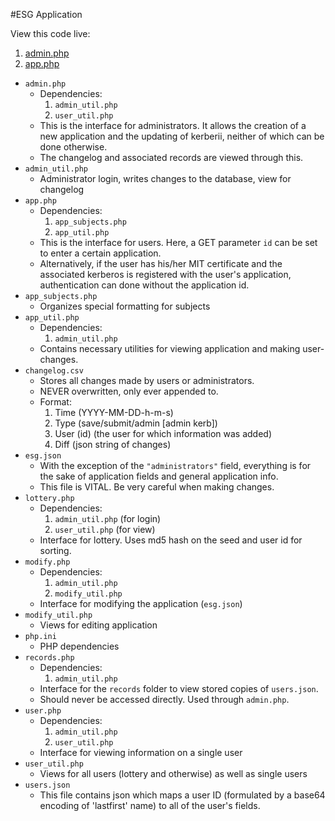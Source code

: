 #ESG Application

View this code live:
  1. [admin.php](http://lucasem.scripts.mit.edu/esg/admin.php)
  2. [app.php](http://lucasem.scripts.mit.edu/esg/app.php)

- `admin.php`
  * Dependencies:
    1. `admin_util.php`
    2. `user_util.php`
  * This is the interface for administrators. It allows the creation of a new application and the updating of kerberii, neither of which can be done otherwise.
  * The changelog and associated records are viewed through this.
- `admin_util.php`
  * Administrator login, writes changes to the database, view for changelog
- `app.php`
  * Dependencies:
    1. `app_subjects.php`
    2. `app_util.php`
  * This is the interface for users. Here, a GET parameter `id` can be set to enter a certain application.
  * Alternatively, if the user has his/her MIT certificate and the associated kerberos is registered with the user's application, authentication can done without the application id.
- `app_subjects.php`
  * Organizes special formatting for subjects
- `app_util.php`
  * Dependencies:
    1. `admin_util.php`
  * Contains necessary utilities for viewing application and making user-changes.
- `changelog.csv`
  * Stores all changes made by users or administrators.
  * NEVER overwritten, only ever appended to.
  * Format:
    1. Time (YYYY-MM-DD-h-m-s)
    2. Type (save/submit/admin [admin kerb])
    3. User (id) (the user for which information was added)
    4. Diff (json string of changes)
- `esg.json`
  * With the exception of the `"administrators"` field, everything is for the sake of application fields and general application info.
  * This file is VITAL. Be very careful when making changes.
- `lottery.php`
  * Dependencies:
    1. `admin_util.php` (for login)
    2. `user_util.php` (for view)
  * Interface for lottery. Uses md5 hash on the seed and user id for sorting.
- `modify.php`
  * Dependencies:
    1. `admin_util.php`
    2. `modify_util.php`
  * Interface for modifying the application (`esg.json`)
- `modify_util.php`
  * Views for editing application
- `php.ini`
  * PHP dependencies
- `records.php`
  * Dependencies:
    1. `admin_util.php`
  * Interface for the `records` folder to view stored copies of `users.json`.
  * Should never be accessed directly. Used through `admin.php`.
- `user.php`
  * Dependencies:
    1. `admin_util.php`
    2. `user_util.php`
  * Interface for viewing information on a single user
- `user_util.php`
  * Views for all users (lottery and otherwise) as well as single users
- `users.json`
  * This file contains json which maps a user ID (formulated by a base64 encoding of 'lastfirst' name) to all of the user's fields.

